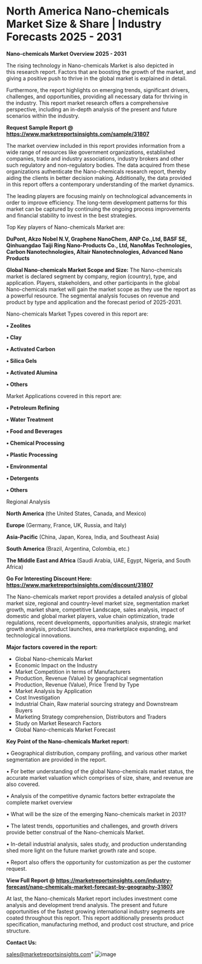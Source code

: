   # North America Nano-chemicals Market Size & Share | Industry Forecasts 2025 - 2031

<Strong> Nano-chemicals Market Overview 2025 - 2031</strong>

The rising technology in Nano-chemicals Market is also depicted in this research report. Factors that are boosting the growth of the market, and giving a positive push to thrive in the global market is explained in detail.

Furthermore, the report highlights on emerging trends, significant drivers, challenges, and opportunities, providing all necessary data for thriving in the industry. This report market research offers a comprehensive perspective, including an in-depth analysis of the present and future scenarios within the industry.

<strong>Request Sample Report @ <a href=https://www.marketreportsinsights.com/sample/31807>https://www.marketreportsinsights.com/sample/31807</a></strong>

The market overview included in this report provides information from a wide range of resources like government organizations, established companies, trade and industry associations, industry brokers and other such regulatory and non-regulatory bodies. The data acquired from these organizations authenticate the Nano-chemicals research report, thereby aiding the clients in better decision making. Additionally, the data provided in this report offers a contemporary understanding of the market dynamics.

The leading players are focusing mainly on technological advancements in order to improve efficiency. The long-term development patterns for this market can be captured by continuing the ongoing process improvements and financial stability to invest in the best strategies.

Top Key players of Nano-chemicals Market are:

<strong>DuPont, Akzo Nobel N.V, Graphene NanoChem, ANP Co.,Ltd, BASF SE, Qinhuangdao Taiji Ring Nano-Products Co., Ltd, NanoMas Technologies, Carbon Nanotechnologies, Altair Nanotechnologies, Advanced Nano Products</strong>

<strong><b>Global Nano-chemicals Market Scope and Size:</b></strong>
The Nano-chemicals market is declared segment by company, region (country), type, and application. Players, stakeholders, and other participants in the global Nano-chemicals market will gain the market scope as they use the report as a powerful resource. The segmental analysis focuses on revenue and product by type and application and the forecast period of 2025-2031.

Nano-chemicals Market Types covered in this report are:

<strong>• Zeolites

• Clay

• Activated Carbon

• Silica Gels

• Activated Alumina

• Others</strong>

Market Applications covered in this report are:

<strong>• Petroleum Refining

• Water Treatment

• Food and Beverages

• Chemical Processing

• Plastic Processing

• Environmental

• Detergents

• Others</strong> 

Regional Analysis

<strong>North America</strong> (the United States, Canada, and Mexico)

<strong>Europe</strong> (Germany, France, UK, Russia, and Italy)

<strong>Asia-Pacific</strong> (China, Japan, Korea, India, and Southeast Asia)

<strong>South America</strong> (Brazil, Argentina, Colombia, etc.)

<strong>The Middle East and Africa</strong> (Saudi Arabia, UAE, Egypt, Nigeria, and South Africa)

<strong>Go For Interesting Discount Here: <a href=https://www.marketreportsinsights.com/discount/31807>https://www.marketreportsinsights.com/discount/31807</a></strong>

The Nano-chemicals market report provides a detailed analysis of global market size, regional and country-level market size, segmentation market growth, market share, competitive Landscape, sales analysis, impact of domestic and global market players, value chain optimization, trade regulations, recent developments, opportunities analysis, strategic market growth analysis, product launches, area marketplace expanding, and technological innovations.

<strong><b>Major factors covered in the report:</b></strong>
<ul>
  <li>Global Nano-chemicals Market </li>
  <li>Economic Impact on the Industry</li>
  <li>Market Competition in terms of Manufacturers</li>
  <li>Production, Revenue (Value) by geographical segmentation</li>
  <li>Production, Revenue (Value), Price Trend by Type</li>
  <li>Market Analysis by Application</li>
  <li>Cost Investigation</li>
  <li>Industrial Chain, Raw material sourcing strategy and Downstream Buyers</li>
  <li>Marketing Strategy comprehension, Distributors and Traders</li>
  <li>Study on Market Research Factors</li>
  <li>Global Nano-chemicals Market Forecast</li>
</ul>

<strong><b>Key Point of the Nano-chemicals Market report:</b></strong>

• Geographical distribution, company profiling, and various other market segmentation are provided in the report.

• For better understanding of the global Nano-chemicals market status, the accurate market valuation which comprises of size, share, and revenue are also covered.

• Analysis of the competitive dynamic factors better extrapolate the complete market overview

• What will be the size of the emerging Nano-chemicals market in 2031?

• The latest trends, opportunities and challenges, and growth drivers provide better construal of the Nano-chemicals Market.

• In-detail industrial analysis, sales study, and production understanding shed more light on the future market growth rate and scope.

• Report also offers the opportunity for customization as per the customer request.

<strong><b>View Full Report @ <a href=https://marketreportsinsights.com/industry-forecast/nano-chemicals-market-forecast-by-geography-31807>https://marketreportsinsights.com/industry-forecast/nano-chemicals-market-forecast-by-geography-31807</a></b></strong>


At last, the Nano-chemicals Market report includes investment come analysis and development trend analysis. The present and future opportunities of the fastest growing international industry segments are coated throughout this report. This report additionally presents product specification, manufacturing method, and product cost structure, and price structure.

<strong>Contact Us:</strong>

sales@marketreportsinsights.com"
![image](https://github.com/user-attachments/assets/44f10a65-ec43-4884-9086-bb6974d07959)
